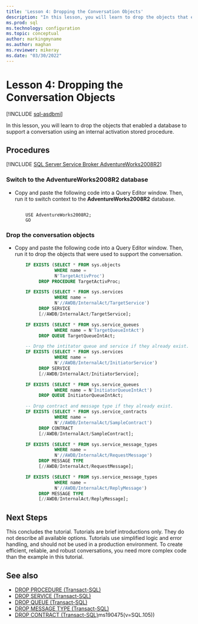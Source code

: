 ```yaml
---
title: 'Lesson 4: Dropping the Conversation Objects'
description: "In this lesson, you will learn to drop the objects that enabled a database to support a conversation using an internal activation stored procedure."
ms.prod: sql
ms.technology: configuration
ms.topic: conceptual
author: markingmyname
ms.author: maghan
ms.reviewer: mikeray
ms.date: "03/30/2022"
---
```


# Lesson 4: Dropping the Conversation Objects

[!INCLUDE [sql-asdbmi](../../includes/applies-to-version/sql-asdbmi.md)]

In this lesson, you will learn to drop the objects that enabled a database to support a conversation using an internal activation stored procedure.

## Procedures

[!INCLUDE [SQL Server Service Broker AdventureWorks2008R2](../../includes/service-broker-adventureworks-2008-r2.md)]

### Switch to the AdventureWorks2008R2 database

- Copy and paste the following code into a Query Editor window. Then, run it to switch context to the **AdventureWorks2008R2** database.
    ```

        USE AdventureWorks2008R2;
        GO
    ```

### Drop the conversation objects

- Copy and paste the following code into a Query Editor window. Then, run it to drop the objects that were used to support the conversation.

    ```sql
        IF EXISTS (SELECT * FROM sys.objects
                   WHERE name =
                   N'TargetActivProc')
             DROP PROCEDURE TargetActivProc;

        IF EXISTS (SELECT * FROM sys.services
                   WHERE name =
                   N'//AWDB/InternalAct/TargetService')
             DROP SERVICE
             [//AWDB/InternalAct/TargetService];

        IF EXISTS (SELECT * FROM sys.service_queues
                   WHERE name = N'TargetQueueIntAct')
             DROP QUEUE TargetQueueIntAct;

        -- Drop the intitator queue and service if they already exist.
        IF EXISTS (SELECT * FROM sys.services
                   WHERE name =
                   N'//AWDB/InternalAct/InitiatorService')
             DROP SERVICE
             [//AWDB/InternalAct/InitiatorService];

        IF EXISTS (SELECT * FROM sys.service_queues
                   WHERE name = N'InitiatorQueueIntAct')
             DROP QUEUE InitiatorQueueIntAct;

        -- Drop contract and message type if they already exist.
        IF EXISTS (SELECT * FROM sys.service_contracts
                   WHERE name =
                   N'//AWDB/InternalAct/SampleContract')
             DROP CONTRACT
             [//AWDB/InternalAct/SampleContract];

        IF EXISTS (SELECT * FROM sys.service_message_types
                   WHERE name =
                   N'//AWDB/InternalAct/RequestMessage')
             DROP MESSAGE TYPE
             [//AWDB/InternalAct/RequestMessage];

        IF EXISTS (SELECT * FROM sys.service_message_types
                   WHERE name =
                   N'//AWDB/InternalAct/ReplyMessage')
             DROP MESSAGE TYPE
             [//AWDB/InternalAct/ReplyMessage];
    ```

## Next Steps

This concludes the tutorial. Tutorials are brief introductions only. They do not describe all available options. Tutorials use simplified logic and error handling, and should not be used in a production environment. To create efficient, reliable, and robust conversations, you need more complex code than the example in this tutorial.

## See also

- [DROP PROCEDURE (Transact-SQL)](../../t-sql/statements/drop-procedure-transact-sql.md)
- [DROP SERVICE (Transact-SQL)](../../t-sql/statements/drop-service-transact-sql.md)
- [DROP QUEUE (Transact-SQL)](../../t-sql/statements/drop-queue-transact-sql.md)
- [DROP MESSAGE TYPE (Transact-SQL)](../../t-sql/statements/drop-message-type-transact-sql.md)
- [DROP CONTRACT (Transact-SQL)](../../t-sql/statements/drop-contract-transact-sql.md)ms190475\(v=SQL.105\))
